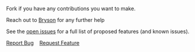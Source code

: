 Fork if you have any contributions you want to make.

Reach out to <a href="mailto:brysonsf@gmail.com">Bryson</a> for any further help 

See the [open issues](https://github.com/brysonsf/eagles-volleyball-site/issues) for a full list of proposed features (and known issues).

<a href="https://github.com/brysonsf/eagles-volleyball-site/issues/new?labels=bug&template=bug-report---.md">Report Bug</a>&nbsp;&nbsp;&nbsp;&nbsp;<a href="https://github.com/brysonsf/eagles-volleyball-site/issues/new?labels=enhancement&template=feature-request---.md">Request Feature</a>
